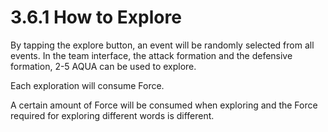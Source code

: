 # 3.6.1 How to Explore

By tapping the explore button, an event will be randomly selected from all events. In the team interface, the attack formation and the defensive formation, 2-5 AQUA can be used to explore.

Each exploration will consume Force.

A certain amount of Force will be consumed when exploring and the Force required for exploring different words is different.